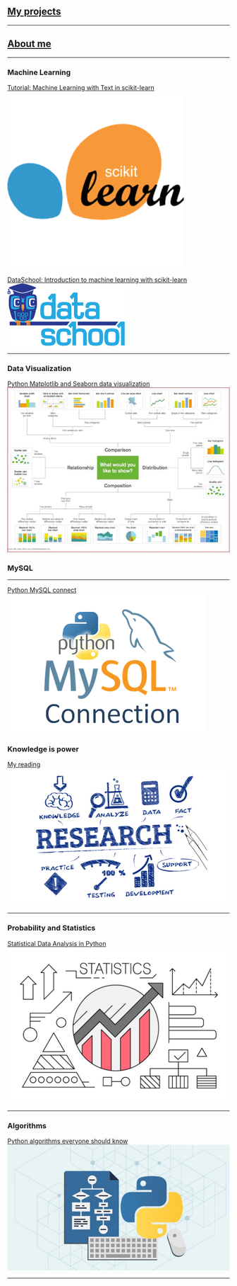 <!-- Global Site Tag (gtag.js) - Google Analytics -->
<script async src="https://www.googletagmanager.com/gtag/js?id=UA-139577212-1"></script>
<script>
  window.dataLayer = window.dataLayer || [];
  function gtag(){dataLayer.push(arguments);}
  gtag('js', new Date());

  gtag('config', 'UA-139577212-1');
</script>
## [My projects](https://khaychuk.github.io/page_template/ "My Projects")
*** 
## [About me](https://khaychuk.github.io/page_template/ "About")
*** 

### Machine Learning

[Tutorial: Machine Learning with Text in scikit-learn](https://khaychuk.github.io/pycon-2016-tutorial-youtube/)
<img src="images/Youtube_tutorial.jpg?raw=true"/>

[DataSchool: Introduction to machine learning with scikit-learn](https://khaychuk.github.io/scikit-learn-videos/)
<img src="images/data_school.jpg?raw=true"/>

---
### Data Visualization
[Python Matplotlib and Seaborn data visualization](/sample_page.md)
<img src="images/visual.jpeg?raw=true"/>

### MySQL
---
[Python MySQL connect](http://example.com/)
<img src="images/sql.jpg?raw=true"/>

### Knowledge is power
[My reading](/sample_page.md)
<img src="images/Research.jpg?raw=true"/>

---

### Probability and Statistics
[Statistical Data Analysis in Python](https://khaychuk.github.io/Statistical-analysis-python-tutorial/.)
<img src="images/stats.jpg?raw=true"/>

---
### Algorithms

[Python algorithms everyone should know](https://khaychuk.github.io/Python_algorithm/)
<img src="images/algorithms.jpg?raw=true"/>

---

